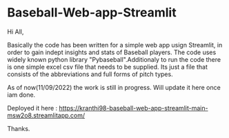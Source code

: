 # Baseball-Web-app-Streamlit


Hi All,

Basically the code has been written for a simple web app usign Streamlit, in order to gain indept insights and stats of Baseball players.
The code uses widely known python library "Pybaseball".Additionaly to run the code there is one simple excel csv file that needs to be supplied.
Its just a file that consists of the abbreviations and full forms of pitch types.

As of now(11/09/2022) the work is still in progress. Will update it here once iam done.

Deployed it here : https://kranthi98-baseball-web-app-streamlit-main-msw2o8.streamlitapp.com/

Thanks.
